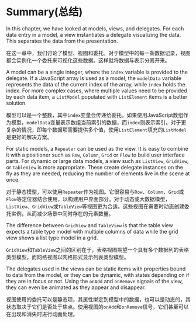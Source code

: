 # Summary(总结)

In this chapter, we have looked at models, views, and delegates. For each data entry in a model, a view instantiates a delegate visualizing the data. This separates the data from the presentation.

在这一章中，我们讨论了模型、视图和委托。对于模型中的每一条数据记录，视图都会实例化一个委托来可视化这些数据。这样就将数据与表示分离开来。



A model can be a single integer, where the `index` variable is provided to the delegate. If a JavaScript array is used as a model, the `modelData` variable represents the data of the current index of the array, while `index` holds the index. For more complex cases, where multiple values need to be provided by each data item, a `ListModel` populated with `ListElement` items is a better solution.

模型可以是一个整数，其中`index`变量会传递给委托。如果使用JavaScript数组作为模型，`modelData`变量表示数组当前索引的数据，而`index`则表示索引。对于更复杂的情况，即每个数据项需要提供多个值，使用`ListElement`填充的`ListModel`是更好的解决方案。

For static models, a `Repeater` can be used as the view. It is easy to combine it with a positioner such as `Row`, `Column`, `Grid` or `Flow` to build user interface parts. For dynamic or large data models, a view such as `ListView`, `GridView`, or `TableView` is more appropriate. These create delegate instances on the fly as they are needed, reducing the number of elements live in the scene at once.

对于静态模型，可以使用`Repeater`作为视图。它很容易与`Row`、`Column`、`Grid`或`Flow`等定位器结合使用，以构建用户界面部分。对于动态或大数据模型，`ListView`、`GridView`或`TableView`等视图更为合适。这些视图在需要时动态创建委托实例，从而减少场景中同时存在的元素数量。

The difference between `GridView` and `TableView` is that the table view expects a table type model with multiple columns of data while the grid view shows a list type model in a grid.

`GridView`和`TableView`之间的区别在于，表格视图期望一个具有多个数据列的表格类型模型，而网格视图以网格形式显示列表类型模型。


The delegates used in the views can be static items with properties bound to data from the model, or they can be dynamic, with states depending on if they are in focus or not. Using the `onAdd` and `onRemove` signals of the view, they can even be animated as they appear and disappear.

视图使用的委托可以是静态项，其属性绑定到模型中的数据，也可以是动态的，其状态取决于它们是否处于焦点。使用视图的`onAdd`和`onRemove`信号，它们甚至可以在出现和消失时进行动画处理。
